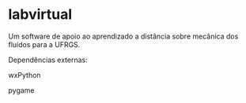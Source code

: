 # labvirtual
Um software de apoio ao aprendizado a distância sobre mecânica dos fluídos para a UFRGS.

Dependências externas:

wxPython

pygame
